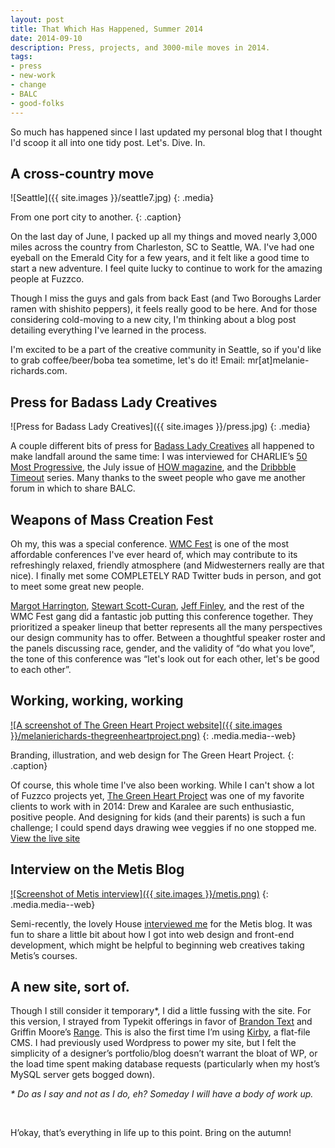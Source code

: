 ```yaml
---
layout: post
title: That Which Has Happened, Summer 2014
date: 2014-09-10
description: Press, projects, and 3000-mile moves in 2014.
tags:
- press
- new-work
- change
- BALC
- good-folks
---
```


So much has happened since I last updated my personal blog that I thought I'd scoop it all into one tidy post. Let's. Dive. In.

## A cross-country move

![Seattle]({{ site.images }}/seattle7.jpg)
{: .media}

From one port city to another.
{: .caption}

On the last day of June, I packed up all my things and moved nearly 3,000 miles across the country from Charleston, SC to Seattle, WA. I've had one eyeball on the Emerald City for a few years, and it felt like a good time to start a new adventure. I feel quite lucky to continue to work for the amazing people at Fuzzco.

Though I miss the guys and gals from back East (and Two Boroughs Larder ramen with shishito peppers), it feels really good to be here. And for those considering cold-moving to a new city, I'm thinking about a blog post detailing everything I've learned in the process.

I'm excited to be a part of the creative community in Seattle, so if you'd like to grab coffee/beer/boba tea sometime, let's do it! Email: mr[at]melanie-richards.com.

## Press for Badass Lady Creatives

![Press for Badass Lady Creatives]({{ site.images }}/press.jpg)
{: .media}

A couple different bits of press for [Badass Lady Creatives](http://baladycreatives.com) all happened to make landfall around the same time: I was interviewed for CHARLIE&rsquo;s [50 Most Progressive](http://readcharlie.com/2014/05/28/13935/#.VA_fNWRdUu8), the July issue of [HOW magazine](http://www.nczeitgeist.com/writing/#/how-melanie-richards/), and the [Dribbble Timeout](http://blog.dribbble.com/post/87213273371/timeout-with-melanie-richards) series. Many thanks to the sweet people who gave me another forum in which to share BALC.

## Weapons of Mass Creation Fest

Oh my, this was a special conference. [WMC Fest](http://wmcfest.com/) is one of the most affordable conferences I've ever heard of, which may contribute to its refreshingly relaxed, friendly atmosphere (and Midwesterners really are that nice). I finally met some COMPLETELY RAD Twitter buds in person, and got to meet some great new people.

[Margot Harrington](http://pitchdesignunion.com/), [Stewart Scott-Curan](http://onlymoreneverless.com/), [Jeff Finley](http://www.jefffinley.org/), and the rest of the WMC Fest gang did a fantastic job putting this conference together. They prioritized a speaker lineup that better represents all the many perspectives our design community has to offer. Between a thoughtful speaker roster and the panels discussing race, gender, and the validity of &ldquo;do what you love&rdquo;, the tone of this conference was &ldquo;let's look out for each other, let's be good to each other&rdquo;.

## Working, working, working

[![A screenshot of The Green Heart Project website]({{ site.images }}/melanierichards-thegreenheartproject.png)](http://greenheartsc.org/)
{: .media.media--web}

Branding, illustration, and web design for The Green Heart Project.
{: .caption}

Of course, this whole time I've also been working. While I can't show a lot of Fuzzco projects yet, [The Green Heart Project](http://greenheartsc.org) was one of my favorite clients to work with in 2014: Drew and Karalee are such enthusiastic, positive people. And designing for kids (and their parents) is such a fun challenge; I could spend days drawing wee veggies if no one stopped me. [View the live site](http://greenheartsc.org/)

## Interview on the Metis Blog

[![Screenshot of Metis interview]({{ site.images }}/metis.png)](http://www.thisismetis.com/blog/interview-designer-melanie-richards)
{: .media.media--web}

Semi-recently, the lovely House [interviewed me](http://www.thisismetis.com/blog/interview-designer-melanie-richards) for the Metis blog. It was fun to share a little bit about how I got into web design and front-end development, which might be helpful to beginning web creatives taking Metis&rsquo;s courses.

## A new site, sort of.

Though I still consider it temporary*, I did a little fussing with the site. For this version, I strayed from Typekit offerings in favor of [Brandon Text](https://www.myfonts.com/fonts/hvdfonts/brandon-text/) and Griffin Moore&rsquo;s [Range](https://okgriffin.com/range/). This is also the first time I&rsquo;m using [Kirby](http://getkirby.com/), a flat-file CMS. I had previously used Wordpress to power my site, but I felt the simplicity of a designer&rsquo;s portfolio/blog doesn&rsquo;t warrant the bloat of WP, or the load time spent making database requests (particularly when my host&rsquo;s MySQL server gets bogged down).

*\* Do as I say and not as I do, eh? Someday I will have a body of work up.*

&nbsp;

H&rsquo;okay, that&rsquo;s everything in life up to this point. Bring on the autumn!
